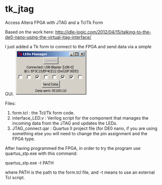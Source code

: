 tk_jtag
=======

Access Altera FPGA with JTAG and a TclTk Form

Based on the work here: http://idle-logic.com/2012/04/15/talking-to-the-de0-nano-using-the-virtual-jtag-interface/

I just added a Tk form to connect to the FPGA and send data via a simple GUI.
![Alt text](/screenshot.png?raw=true "Form Screenshot")

Files:
1) form.tcl : the Tcl/Tk form code.
2) interface_LED.v : Verilog script for the component that manages the incoming data from the JTAG and updates the LEDs.
3) JTAG_connect.qar : Quartus II project file (for DE0 nano, if you are using something else you will need to change the pin assignment and the FPGA type.

After having programmed the FPGA, in order to try the program use quartus_stp.exe with this command:

quartus_stp.exe -t PATH

where PATH is the path to the form.tcl file, and -t means to use an external Tcl script.
